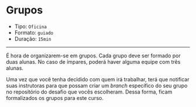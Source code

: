 # Grupos

* Tipo: `Oficina`
* Formato: `guiado`
* Duração: `15min`

***

É hora de organizarem-se em grupos. Cada grupo deve ser formado por duas alunas.
No caso de ímpares, poderá haver alguma equipe com três alunas.

Uma vez que você tenha decidido com quem irá trabalhar, terá que notificar suas
instrutoras para que possam criar um *branch* específico do seu grupo no
repositório do desafio que vocês escolheram. Dessa forma, ficam formalizados os
grupos para este curso.